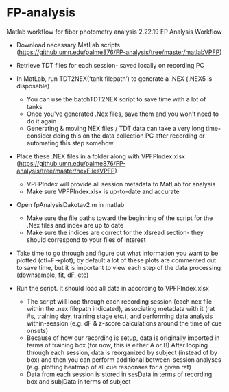 # FP-analysis
 Matlab workflow for fiber photometry analysis
2.22.19 
FP Analysis Workflow

* Download necessary MatLab scripts (https://github.umn.edu/palme876/FP-analysis/tree/master/matlabVPFP)

* Retrieve TDT files for each session- saved locally on recording PC 

* In MatLab, run TDT2NEX(‘tank filepath’) to generate a .NEX (.NEX5 is disposable)
    * You can use the batchTDT2NEX script to save time with a lot of tanks
     * Once you've generated .Nex files, save them and you won't need to do it again
     * Generating & moving NEX files / TDT data can take a very long time- consider doing this on the data collection PC after recording or automating this step somehow
     
* Place these .NEX files in a folder along with VPFPIndex.xlsx (https://github.umn.edu/palme876/FP-analysis/tree/master/nexFilesVPFP)
     * VPFPIndex will provide all session metadata to MatLab for analysis
     * Make sure VPFPIndex.xlsx is up-to-date and accurate 

* Open fpAnalysisDakotav2.m in matlab
     * Make sure the file paths toward the beginning of the script for the .Nex files and index are up to date 
     * Make sure the indices are correct for the xlsread section- they should correspond to your files of interest

* Take time to go through and figure out what information you want to be plotted (ctl+F->plot); by default a lot of these plots are commented out to save time, but it is important to view each step of the data processing (downsample, fit, dF, etc)

* Run the script. It should load all data in according to VPFPIndex.xlsx
     * The script will loop through each recording session (each nex file within the .nex filepath indicated), associating metadata with it (rat #s, training day, training stage etc.), and performing data analysis within-session (e.g. dF & z-score calculations around the time of cue onsets)
     * Because of how our recording is setup, data is originally imported in terms of training box (for now, this is either A or B)
After looping through each session, data is reorganized by subject (instead of by box) and then you can perform additional between-session analyses (e.g. plotting heatmap of all cue responses for a given rat)
     * Data from each session is stored in sesData in terms of recording box and subjData in terms of subject

